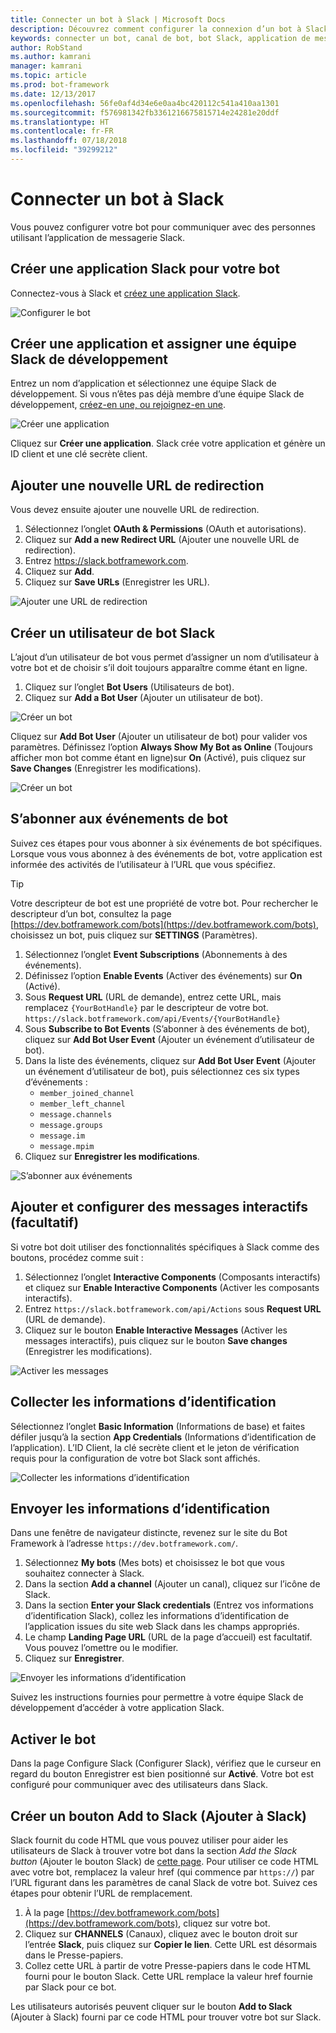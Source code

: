 ```yaml
---
title: Connecter un bot à Slack | Microsoft Docs
description: Découvrez comment configurer la connexion d’un bot à Slack.
keywords: connecter un bot, canal de bot, bot Slack, application de messagerie Slack
author: RobStand
ms.author: kamrani
manager: kamrani
ms.topic: article
ms.prod: bot-framework
ms.date: 12/13/2017
ms.openlocfilehash: 56fe0af4d34e6e0aa4bc420112c541a410aa1301
ms.sourcegitcommit: f576981342fb3361216675815714e24281e20ddf
ms.translationtype: HT
ms.contentlocale: fr-FR
ms.lasthandoff: 07/18/2018
ms.locfileid: "39299212"
---
```

# <a name="connect-a-bot-to-slack"></a>Connecter un bot à Slack

Vous pouvez configurer votre bot pour communiquer avec des personnes utilisant l’application de messagerie Slack.

## <a name="create-a-slack-application-for-your-bot"></a>Créer une application Slack pour votre bot

Connectez-vous à Slack et [créez une application Slack](https://api.slack.com/applications/new).

![Configurer le bot](~/media/channels/slack-NewApp.png)

## <a name="create-an-app-and-assign-a-development-slack-team"></a>Créer une application et assigner une équipe Slack de développement

Entrez un nom d’application et sélectionnez une équipe Slack de développement. Si vous n’êtes pas déjà membre d’une équipe Slack de développement, [créez-en une, ou rejoignez-en une](https://slack.com/).

![Créer une application](~/media/channels/slack-CreateApp.png)

Cliquez sur **Créer une application**. Slack crée votre application et génère un ID client et une clé secrète client.

## <a name="add-a-new-redirect-url"></a>Ajouter une nouvelle URL de redirection

Vous devez ensuite ajouter une nouvelle URL de redirection.

1. Sélectionnez l’onglet **OAuth & Permissions** (OAuth et autorisations).
2. Cliquez sur **Add a new Redirect URL** (Ajouter une nouvelle URL de redirection).
3. Entrez https://slack.botframework.com.
4. Cliquez sur **Add**.
5. Cliquez sur **Save URLs** (Enregistrer les URL).

![Ajouter une URL de redirection](~/media/channels/slack-RedirectURL.png)

## <a name="create-a-slack-bot-user"></a>Créer un utilisateur de bot Slack

L’ajout d’un utilisateur de bot vous permet d’assigner un nom d’utilisateur à votre bot et de choisir s’il doit toujours apparaître comme étant en ligne.

1. Cliquez sur l’onglet **Bot Users** (Utilisateurs de bot).
2. Cliquez sur **Add a Bot User** (Ajouter un utilisateur de bot).

![Créer un bot](~/media/channels/slack-CreateBot.png)

Cliquez sur **Add Bot User** (Ajouter un utilisateur de bot) pour valider vos paramètres. Définissez l’option **Always Show My Bot as Online** (Toujours afficher mon bot comme étant en ligne)sur **On** (Activé), puis cliquez sur **Save Changes** (Enregistrer les modifications).

![Créer un bot](~/media/channels/slack-CreateApp-AddBotUser.png)

## <a name="subscribe-to-bot-events"></a>S’abonner aux événements de bot

Suivez ces étapes pour vous abonner à six événements de bot spécifiques. Lorsque vous vous abonnez à des événements de bot, votre application est informée des activités de l’utilisateur à l’URL que vous spécifiez.

> [!TIP]
> Votre descripteur de bot est une propriété de votre bot. Pour rechercher le descripteur d’un bot, consultez la page [https://dev.botframework.com/bots](https://dev.botframework.com/bots), choisissez un bot, puis cliquez sur **SETTINGS** (Paramètres).

1. Sélectionnez l’onglet **Event Subscriptions** (Abonnements à des événements).
2. Définissez l’option **Enable Events** (Activer des événements) sur **On** (Activé).
3. Sous **Request URL** (URL de demande), entrez cette URL, mais remplacez `{YourBotHandle}` par le descripteur de votre bot.
        `https://slack.botframework.com/api/Events/{YourBotHandle}`
4. Sous **Subscribe to Bot Events** (S’abonner à des événements de bot), cliquez sur **Add Bot User Event** (Ajouter un événement d’utilisateur de bot).
5. Dans la liste des événements, cliquez sur **Add Bot User Event** (Ajouter un événement d’utilisateur de bot), puis sélectionnez ces six types d’événements :
    * `member_joined_channel`
    * `member_left_channel`
    * `message.channels`
    * `message.groups`
    * `message.im`
    * `message.mpim`
6. Cliquez sur **Enregistrer les modifications**.

![S’abonner aux événements](~/media/channels/slack-EnableEvents.png)

## <a name="add-and-configure-interactive-messages-optional"></a>Ajouter et configurer des messages interactifs (facultatif)

Si votre bot doit utiliser des fonctionnalités spécifiques à Slack comme des boutons, procédez comme suit :

1. Sélectionnez l’onglet **Interactive Components** (Composants interactifs) et cliquez sur **Enable Interactive Components** (Activer les composants interactifs).
2. Entrez `https://slack.botframework.com/api/Actions` sous **Request URL** (URL de demande).
3. Cliquez sur le bouton **Enable Interactive Messages** (Activer les messages interactifs), puis cliquez sur le bouton **Save changes** (Enregistrer les modifications).

![Activer les messages](~/media/channels/slack-MessageURL.png)

## <a name="gather-credentials"></a>Collecter les informations d’identification

Sélectionnez l’onglet **Basic Information** (Informations de base) et faites défiler jusqu’à la section **App Credentials** (Informations d’identification de l’application).
L’ID Client, la clé secrète client et le jeton de vérification requis pour la configuration de votre bot Slack sont affichés.

![Collecter les informations d’identification](~/media/channels/slack-AppCredentials.png)

## <a name="submit-credentials"></a>Envoyer les informations d’identification

Dans une fenêtre de navigateur distincte, revenez sur le site du Bot Framework à l’adresse `https://dev.botframework.com/`.

1. Sélectionnez **My bots** (Mes bots) et choisissez le bot que vous souhaitez connecter à Slack.
2. Dans la section **Add a channel** (Ajouter un canal), cliquez sur l’icône de Slack.
3. Dans la section **Enter your Slack credentials** (Entrez vos informations d’identification Slack), collez les informations d’identification de l’application issues du site web Slack dans les champs appropriés.
4. Le champ **Landing Page URL** (URL de la page d’accueil) est facultatif. Vous pouvez l’omettre ou le modifier.
5. Cliquez sur **Enregistrer**.

![Envoyer les informations d’identification](~/media/channels/slack-SubmitCredentials.png)

Suivez les instructions fournies pour permettre à votre équipe Slack de développement d’accéder à votre application Slack.

## <a name="enable-the-bot"></a>Activer le bot

Dans la page Configure Slack (Configurer Slack), vérifiez que le curseur en regard du bouton Enregistrer est bien positionné sur **Activé**.
Votre bot est configuré pour communiquer avec des utilisateurs dans Slack.

## <a name="create-an-add-to-slack-button"></a>Créer un bouton Add to Slack (Ajouter à Slack)

Slack fournit du code HTML que vous pouvez utiliser pour aider les utilisateurs de Slack à trouver votre bot dans la section *Add the Slack button* (Ajouter le bouton Slack) de [cette page](https://api.slack.com/docs/slack-button).
Pour utiliser ce code HTML avec votre bot, remplacez la valeur href (qui commence par `https://`) par l’URL figurant dans les paramètres de canal Slack de votre bot.
Suivez ces étapes pour obtenir l’URL de remplacement.

1. À la page [https://dev.botframework.com/bots](https://dev.botframework.com/bots), cliquez sur votre bot.
2. Cliquez sur **CHANNELS** (Canaux), cliquez avec le bouton droit sur l’entrée **Slack**, puis cliquez sur **Copier le lien**. Cette URL est désormais dans le Presse-papiers.
3. Collez cette URL à partir de votre Presse-papiers dans le code HTML fourni pour le bouton Slack. Cette URL remplace la valeur href fournie par Slack pour ce bot.

Les utilisateurs autorisés peuvent cliquer sur le bouton **Add to Slack** (Ajouter à Slack) fourni par ce code HTML pour trouver votre bot sur Slack.
